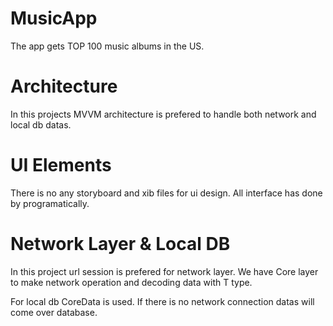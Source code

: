 # MusicApp

The app gets TOP 100 music albums in the US. 

# Architecture
In this projects MVVM architecture is prefered to handle both network and local db datas.

# UI Elements
There is no any storyboard and xib files for ui design. All interface has done by programatically.

# Network Layer & Local DB
In this project url session is prefered for network layer. We have Core layer to make network operation and decoding data with T type. 

For local db CoreData is used. If there is no network connection datas will come over database.
